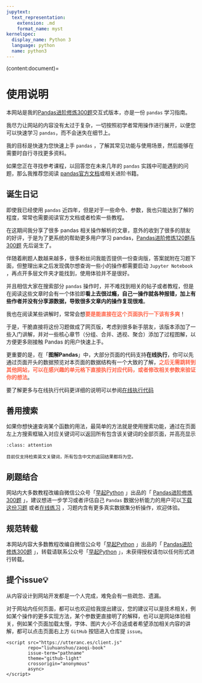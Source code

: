 ```yaml
---
jupytext:
  text_representation:
    extension: .md
    format_name: myst
kernelspec:
  display_name: Python 3
  language: python
  name: python3
---
```



(content:document)=

# 使用说明

本网站是我的[Pandas进阶修炼300题](https://mp.weixin.qq.com/s/GW6OxfwIp2X8p2X9fcQZOg)交互式版本，亦是一份 `pandas` 学习指南。

我尽力让网站的内容没有太过于复杂，一切按照初学者常用操作进行展开，以便您可以快速学习 `pandas`，而不会迷失在细节上。

我的目标是快速为您快速上手 `pandas` ，了解其常见功能与使用场景，然后能够在需要时自行寻找更多资料。

如果您正在寻找参考课程，以回答您在未来几年的 `pandas` 实践中可能遇到的问题，那么我推荐您阅读 [pandas官方文档](https://pandas.pydata.org)或相关进阶书籍。



## 诞生日记


即使我已经使用 `pandas` 近四年，但是对于一些命令、参数，我也只能达到了解的程度，常常也需要阅读官方文档或者检索一些教程。

在这期间我分享了很多 pandas 相关操作解析的文章，意外的收到了很多的朋友的好评，于是为了更系统的帮助更多用户学习 pandas，[Pandas进阶修炼120题与300题](https://mp.weixin.qq.com/s/GW6OxfwIp2X8p2X9fcQZOg) 先后诞生了。

伴随着刷题人数越来越多，很多粉丝问我能否提供一份查询版，答案就附在习题下面，但整理出来之后发现偶尔想查询一些小的操作都需要启动 `Jupyter Notebook` ，再点开多层文件夹才能找到，使用体验并不是很好。

并且相信大家在搜索部分 `pandas` 操作时，并不难找到相关的帖子或者教程，但是在阅读这些文章时会有一个体验即**看上去很过瘾，自己一操作就各种报错，加上有些作者并没有分享源数据，导致很多文章内的操作复现很难**。

我也在阅读某些讲解时，常常会想<font color='tomato'>**要是能直接在这个页面执行一下该有多爽**</font>！

于是，干脆直接将这份习题做成了网页版，考虑到很多新手朋友，该版本添加了一些入门讲解，并对一些核心章节（分组、合并、透视、聚合）添加了过程图解，以方便更多刚接触 Pandas 的用户快速上手。

更重要的是，在「**图解Pandas**」中，大部分页面的代码支持**在线执行**，你可以先通过页面开头的数据预览对本页面的数据结构有一个大致的了解，<font color='tomato'>**之后无需跳转到其他网站，可以在感兴趣的单元格下直接执行对应代码，或者修改相关参数来验证你的想法**</font>。

要了解更多与在线执行代码更详细的说明可以参阅[在线执行代码](在线执行.md)


## 善用搜索

如果你想快速查询某个函数的用法，最简单的方法就是使用搜索功能，通过在页面左上方搜索框输入对应关键词可以返回所有包含该关键词的全部页面，并高亮显示

```{admonition} 注意
:class: attention

目前仅支持检索英文关键词，所有包含中文的返回结果都将为空。
```


## 刷题结合

网站内大多数教程改编自微信公众号「[早起Python](https://pic.liuzaoqi.com/picgo/202112150908823.jpeg) 」出品的「 [Pandas进阶修炼300题](https://mp.weixin.qq.com/s/GW6OxfwIp2X8p2X9fcQZOg) 」，建议想进一步学习或者评估自己 `Pandas` 数据分析能力的用户可以[下载这份习题](https://mp.weixin.qq.com/s/GW6OxfwIp2X8p2X9fcQZOg) 或者[在线练习](https://www.heywhale.com/mw/project/6146c0318447b8001769ff20) ，习题内含有更多真实数据集分析操作，欢迎体验。

## 规范转载

本网站内容大多数教程改编自微信公众号「[早起Python](https://pic.liuzaoqi.com/picgo/202112150908823.jpeg) 」出品的「 [Pandas进阶修炼300题](https://mp.weixin.qq.com/s/GW6OxfwIp2X8p2X9fcQZOg) 」，转载请联系公众号「[早起Python](https://pic.liuzaoqi.com/picgo/202112150908823.jpeg) 」，未获得授权请勿以任何形式进行转载。

## 提个issue💡

从内容设计到网站开发都是一个人完成，难免会有一些疏忽、遗漏。

对于网站内任何页面，都可以也欢迎给我提出建议，您的建议可以是技术相关，例如某个操作的更多实现方法，某个参数更直接明了的解释，也可以是网站体验相关，例如某个页面加载太慢，字体、图片大小不合适或者希望添加相关内容的讲解，都可以点击页面右上方 `GitHub` 按钮进入仓库提 `issue`。 
```{raw} html
<script src="https://utteranc.es/client.js"
        repo="liuhuanshuo/zaoqi-book"
        issue-term="pathname"
        theme="github-light"
        crossorigin="anonymous"
        async>
</script>
```
